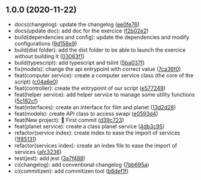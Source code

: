 ## 1.0.0 (2020-11-22)

* docs(changelog): update the changelog ([ee0fe76](https://github.com/jonathanjoly/swapi-exercice/commit/ee0fe76))
* docs(update doc): add doc for the exercice ([f2b02e2](https://github.com/jonathanjoly/swapi-exercice/commit/f2b02e2))
* build(dependencies and config): update the dependencies and modify configurations ([9d158e9](https://github.com/jonathanjoly/swapi-exercice/commit/9d158e9))
* build(dist folder): add the dist folder to be able to launch the exercice without building it ([03063f1](https://github.com/jonathanjoly/swapi-exercice/commit/03063f1))
* build(typescript): add typescript and tslint ([5ba037f](https://github.com/jonathanjoly/swapi-exercice/commit/5ba037f))
* fix(models): change the api entrypoint with correct value ([7ca36f0](https://github.com/jonathanjoly/swapi-exercice/commit/7ca36f0))
* feat(computer service): create a computer service class (the core of the script) ([c04a6e0](https://github.com/jonathanjoly/swapi-exercice/commit/c04a6e0))
* feat(controller): create the entrypoint of our script ([e577249](https://github.com/jonathanjoly/swapi-exercice/commit/e577249))
* feat(helper service): add helper service to manage some utility functions ([5c182cf](https://github.com/jonathanjoly/swapi-exercice/commit/5c182cf))
* feat(interfaces): create an interface for film and planet ([13d2d28](https://github.com/jonathanjoly/swapi-exercice/commit/13d2d28))
* feat(models): create API class to access swapi ([e0593d4](https://github.com/jonathanjoly/swapi-exercice/commit/e0593d4))
* feat(New project): :tada: First commit ([d39c723](https://github.com/jonathanjoly/swapi-exercice/commit/d39c723))
* feat(planet service): create a class planet service ([4db3c95](https://github.com/jonathanjoly/swapi-exercice/commit/4db3c95))
* refactor(service index): create index to ease the import of services ([1f85131](https://github.com/jonathanjoly/swapi-exercice/commit/1f85131))
* refactor(services index): create an index file to ease the import of services ([afc3236](https://github.com/jonathanjoly/swapi-exercice/commit/afc3236))
* test(jest): add jest ([3a7f488](https://github.com/jonathanjoly/swapi-exercice/commit/3a7f488))
* ci(changelog): add conventional changelog ([7bb695a](https://github.com/jonathanjoly/swapi-exercice/commit/7bb695a))
* ci(commitizen): add commitizen tool ([b8def1f](https://github.com/jonathanjoly/swapi-exercice/commit/b8def1f))



